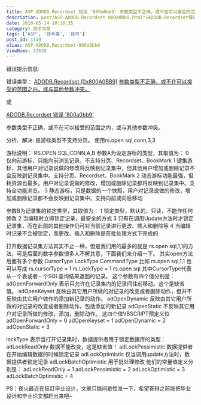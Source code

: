 ```yaml
---
title: ASP ADODB.Recordset 错误 '800a0bb9' 参数类型不正确，或不在可以接受的范围之内，或与其他参数冲突。的解决方法
description: post/ASP-ADODB.Recordset-800a0bb9.html">ADODB.Recordset错误'800a0bb9'参数类型不正确，或不在可以接受的范围之内，或与其他参数冲突。分析、解决:……
date: 2010-05-14 10:18:35
category: 技术文章
tags: ['ASP', '技术类', '技巧']
post_id: 1139
alias: ASP-ADODB.Recordset-800a0bb9
ViewNums: 12630
---
```


错误提示信息:

错误类型：
[ADODB.Recordset (0x800A0BB9)](/blog/asp-adodbrecordset-800a0bb9)
[参数类型不正确，或不在可以接受的范围之内，或与其他参数冲突。](/blog/asp-adodbrecordset-800a0bb9)

或

[ADODB.Recordset 错误 '800a0bb9'](/blog/asp-adodbrecordset-800a0bb9)

参数类型不正确，或不在可以接受的范围之内，或与其他参数冲突。

分析、解决:
是游标类型不支持分页。
使用rs.open sql,conn,3,3

游标说明：
RS.OPEN SQL,CONN,A,B
参数A为设定游标的类型，其取值为：
0 仅向前游标，只能向前浏览记录，不支持分页、Recordset、BookMark
1 键集游标，其他用户对记录说做的修改将反映到记录集中，但其他用户增加或删除记录不会反映到记录集中。支持分页、Recordset、BookMark
2 动态游标功能最强，但耗资源也最多。用户对记录说做的修改，增加或删除记录都将反映到记录集中。支持全功能浏览。
3 静态游标，只是数据的一个快照，用户对记录说做的修改，增加或删除记录都不会反映到记录集中。支持向前或向后移动

参数B为记录集的锁定类型，其取值为：
1 锁定类型，默认的，只读，不能作任何修改
2 当编辑时立即锁定记录，最安全的方式
3 只有在调用Update方法时才锁定记录集，而在此前的其他操作仍可对当前记录进行更改、插入和删除等
4 当编辑时记录不会被锁定，而更改、插入和删除是在批处理方式下完成的

打开数据记录集方法其实不止一种，但是我们用的最多的就是
rs.open sql,1,1的方法，可是后面的数字参数很多人不解其意，下面我们来介绍一下。
其实open方法后面有多个参数
CursorType LockType CommandType
比如 rs.open sql,1,1
也可以写成
rs.cursorType = 1
rs.LockType = 1
rs.open sql
其中CursorType代表从一个表或者一个SQL查询结果返回的记录。
这个参数有四个值分别是：
adOpenForwardOnly 表示只允许在记录集内的记录间往前移动。这个是缺省值。
adOpenKeyset 反映由其它用户所做的对记录的改变或者删除动作，但并不反映由其它用户做作的添加新记录的动作。
adOpenDynamic 反映由其它用户所做的对记录的改变或者删除动作，包括添加的新记录
adOpenStatic 不反映其它用户对记录所做的修改，添加，删除动作。
这四个值VBSCRIPT预定义位
adOpenForwardOnly = 0
adOpenKeyset = 1
adOpenDynamic = 2
adOpenStatic = 3

lockType 表示当打开记录集时，数据提供者用于锁定数据库的类型：
adLockReadOnly 数据不能改变，这是缺省值！
adLockPessimistic 数据提供者在开始编辑数据的时候锁定记录
adLockOptimistic 仅当调用update方法时，数据提供者锁定记录
adLockBatchOptimistic 用于批处理修改
他们的常量值定义分别是：
adLockReadOnly = 1
adLockPessimistic = 2
adLockOptimistic = 3
adLockBatchOptimistic = 4

PS：夜火最近在狂赶毕业设计，文章只能间歇性发一下，希望答辩之前能把毕业设计和毕业论文都赶出来吧~

